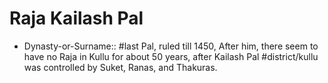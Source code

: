 # Raja Kailash Pal
* Dynasty-or-Surname:: #last Pal, ruled till 1450, After him, there seem to have no Raja in Kullu for about 50 years, after Kailash Pal #district/kullu was controlled by Suket, Ranas, and Thakuras.